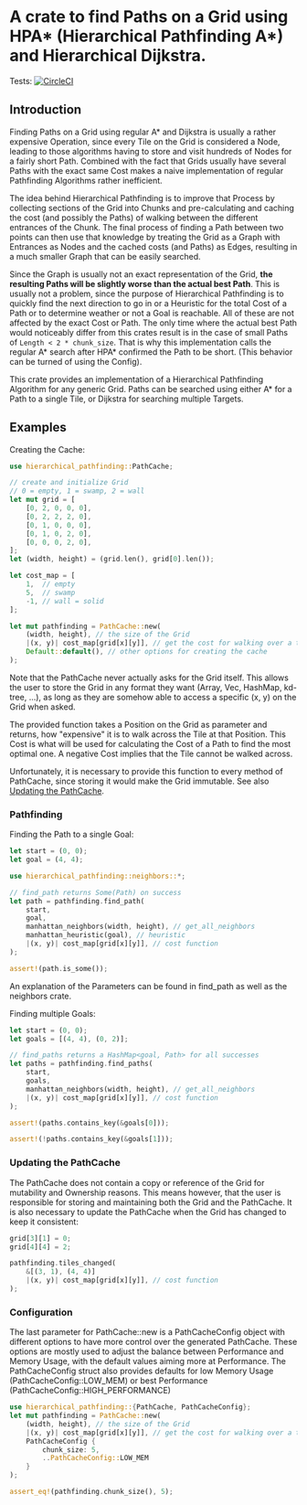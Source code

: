 
# A crate to find Paths on a Grid using HPA* (Hierarchical Pathfinding A*) and Hierarchical Dijkstra.

Tests: [![CircleCI](https://circleci.com/gh/mich101mich/hierarchical_pathfinding.svg?style=shield)](https://circleci.com/gh/mich101mich/hierarchical_pathfinding)

## Introduction
Finding Paths on a Grid using regular A* and Dijkstra is usually a rather expensive Operation,
since every Tile on the Grid is considered a Node, leading to those algorithms having to
store and visit hundreds of Nodes for a fairly short Path. Combined with the fact that Grids
usually have several Paths with the exact same Cost makes a naive implementation of regular
Pathfinding Algorithms rather inefficient.

The idea behind Hierarchical Pathfinding is to improve that Process by collecting sections of
the Grid into Chunks and pre-calculating and caching the cost (and possibly the Paths) of
walking between the different entrances of the Chunk. The final process of finding a Path
between two points can then use that knowledge by treating the Grid as a Graph with Entrances
as Nodes and the cached costs (and Paths) as Edges, resulting in a much smaller Graph that
can be easily searched.

Since the Graph is usually not an exact representation of the Grid, **the resulting Paths will
be slightly worse than the actual best Path**. This is usually not a problem, since the
purpose of Hierarchical Pathfinding is to quickly find the next direction to go in or a
Heuristic for the total Cost of a Path or to determine weather or not a Goal is reachable.
All of these are not affected by the exact Cost or Path. The only time where the actual best
Path would noticeably differ from this crates result is in the case of small Paths of
```Length < 2 * chunk_size```. That is why this implementation calls the regular A* search
after HPA* confirmed the Path to be short. (This behavior can be turned of using the Config).

This crate provides an implementation of a Hierarchical Pathfinding Algorithm for any generic Grid.
Paths can be searched using either A* for a Path to a single Tile, or Dijkstra for searching multiple Targets.

## Examples
Creating the Cache:
```rust
use hierarchical_pathfinding::PathCache;

// create and initialize Grid
// 0 = empty, 1 = swamp, 2 = wall
let mut grid = [
    [0, 2, 0, 0, 0],
    [0, 2, 2, 2, 0],
    [0, 1, 0, 0, 0],
    [0, 1, 0, 2, 0],
    [0, 0, 0, 2, 0],
];
let (width, height) = (grid.len(), grid[0].len());

let cost_map = [
    1,  // empty
    5,  // swamp
    -1, // wall = solid
];

let mut pathfinding = PathCache::new(
    (width, height), // the size of the Grid
    |(x, y)| cost_map[grid[x][y]], // get the cost for walking over a tile
    Default::default(), // other options for creating the cache
);
```
Note that the PathCache never actually asks for the Grid itself. This allows the user to
store the Grid in any format they want (Array, Vec, HashMap, kd-tree, ...),
as long as they are somehow able to access a specific (x, y) on the Grid when asked.

The provided function takes a Position on the Grid as parameter and returns, how "expensive"
it is to walk across the Tile at that Position. This Cost is what will be used for calculating
the Cost of a Path to find the most optimal one. A negative Cost implies that the Tile cannot
be walked across.

Unfortunately, it is necessary to provide this function to every method of PathCache, since
storing it would make the Grid immutable. See also [Updating the PathCache](#updating-the-pathcache).

### Pathfinding
Finding the Path to a single Goal:
```rust
let start = (0, 0);
let goal = (4, 4);

use hierarchical_pathfinding::neighbors::*;

// find_path returns Some(Path) on success
let path = pathfinding.find_path(
    start,
    goal,
    manhattan_neighbors(width, height), // get_all_neighbors
    manhattan_heuristic(goal), // heuristic
    |(x, y)| cost_map[grid[x][y]], // cost function
);

assert!(path.is_some());
```
An explanation of the Parameters can be found in find_path
as well as the neighbors crate.

Finding multiple Goals:
```rust
let start = (0, 0);
let goals = [(4, 4), (0, 2)];

// find_paths returns a HashMap<goal, Path> for all successes
let paths = pathfinding.find_paths(
    start,
    goals,
    manhattan_neighbors(width, height), // get_all_neighbors
    |(x, y)| cost_map[grid[x][y]], // cost function
);

assert!(paths.contains_key(&goals[0]));

assert!(!paths.contains_key(&goals[1]));
```

### Updating the PathCache
The PathCache does not contain a copy or reference of the Grid for mutability and Ownership reasons.
This means however, that the user is responsible for storing and maintaining both the Grid and the PathCache.
It is also necessary to update the PathCache when the Grid has changed to keep it consistent:
```rust
grid[3][1] = 0;
grid[4][4] = 2;

pathfinding.tiles_changed(
    &[(3, 1), (4, 4)]
    |(x, y)| cost_map[grid[x][y]], // cost function
);
```

### Configuration
The last parameter for PathCache::new is a PathCacheConfig object with different options to have more control over the generated PathCache.
These options are mostly used to adjust the balance between Performance and Memory Usage, with the default values aiming more at Performance.
The PathCacheConfig struct also provides defaults for low Memory Usage (PathCacheConfig::LOW_MEM)
or best Performance (PathCacheConfig::HIGH_PERFORMANCE)
```rust
use hierarchical_pathfinding::{PathCache, PathCacheConfig};
let mut pathfinding = PathCache::new(
    (width, height), // the size of the Grid
    |(x, y)| cost_map[grid[x][y]], // get the cost for walking over a tile
    PathCacheConfig {
        chunk_size: 5,
        ..PathCacheConfig::LOW_MEM
    }
);

assert_eq!(pathfinding.chunk_size(), 5);
```
